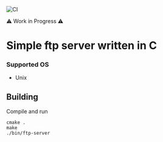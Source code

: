 ![CI](https://github.com/michaelskyf/ftp/actions/workflows/ci.yml/badge.svg)

⚠️ Work in Progress ⚠️<br>

# Simple ftp server written in C

### Supported OS
- Unix

## Building
Compile and run
```
cmake .
make
./bin/ftp-server
```
